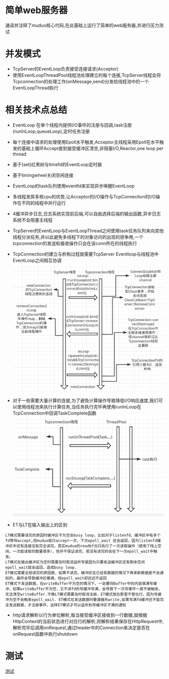 # 简单web服务器
通读并注释了muduo核心代码,在此基础上运行了简单的web服务器,并进行压力测试


# 并发模式
  - TcpServer的EventLoop负责接受连接请求(Acceptor)
  - 使用EventLoopThreadPool线程池处理建立的每个连接,TcpServer线程会将Tcpconnection的处理工作(onMessage,send)分发给线程池中的一个EventLoopThread执行
  
# 相关技术点总结
- EventLoop 在单个线程内提供I/O事件的注册与回调,task注册(runInLoop,queueLoop),定时任务注册
- 每个连接中请求的处理使用Epoll水平触发,Acceptor主线程采用Epoll在水平触发的基础上循环Accept直到接受缓冲区清空,非阻塞I/O,Reactor,one loop per thread
- 基于(set)红黑树与timefd的EventLoop定时器
- 基于timingwheel关闭空闲连接
- EventLoop的task队列使用eventfd来实现异步唤醒EventLoop
- 多线程发挥多核cpu的优势,让Acceptor的I/O操作与TcpConnection的I/O操作在不同的线程中并行运行
- 4缓冲异步日志,日志系统实现前后端,可以自由选择后端的输出函数,异步日志系统不会阻塞主线程
- TcpServer的EventLoop与EventLoopThread之间使用task任务队列来向其他线程分派任务,并以此避免多线程下的对象访问的出现的锁争用,一个tcpconnection的发送和接收操作只会在该conn所在的线程执行
- TcpConnection的建立与析构过程就需要TcpServer Eventloop与线程池中EventLoop之间相互协调
![avatar](./tcpconnection.png)
- 对于一些需要大量计算的连接,为了避免计算操作导致降低I/O响应速度,我们可以使用线程池来执行计算任务,当任务执行完毕再使用runInLoop在TcpConnection中回调TaskComplete函数
![avatar](./threadpool.png)

- ET与LT在输入输出上的区别

```
LT模式需要读完的原因时缓冲区不为空会busy loop，比如对于listenfd，缓冲区中有多个fd等待accept,但muduo就只accept一次，下次epoll_wait 还会返回，因为listenfd缓冲区中还有连接没有完全读完，其实muduo的readbf也只执行了一次读取操作（使用了栈上空间，一次能读取的数量很多），但并不保证读完，若没有读完的会在下一次epoll_wait中触发。
LT模式在输出缓冲区为空时需要及时取消监听写是因为只要发送缓冲区还有剩余空间epoll_wait就会返回，造成busy loop.
ET模式需要全部读完的原因是，如果不读完，缓冲区在已经有数据的情况下再来新数据是不会通知的，最终会导致缓冲区爆满，但epoll_wait却迟迟不返回
ET模式下发送数据，在writeBuffer不为空的情况下，一定要将Buffer中的内容填满写缓冲，如果writeBuffer不为空，又不讲fd的写缓冲写满，会导致下一次写事件一直不被触发，无法清空writeBuffer.不像LT模式需要及时取消注册，ET模式放在那里不管也行，因为写缓冲为空不会触发epoll_wait. ET模式在发送数据时要遵循先write,如果写满fd缓冲还不能完全发送数据，才注册事件，这样ET模式才可以监听到写缓冲区不满的通知
```
- http请求解析以行为单位解析,每当接受缓冲区接收到一行数据,就根据HttpContext的当前状态进行对应行的解析,将解析结果保存在HttpRequest中,解析完毕后调用onRequest,通过header中的Connection来决定是否在onRequest函数中执行shutdown

# 测试
[测试](https://github.com/yszc-wy/learn_np/blob/master/server/test.md)
